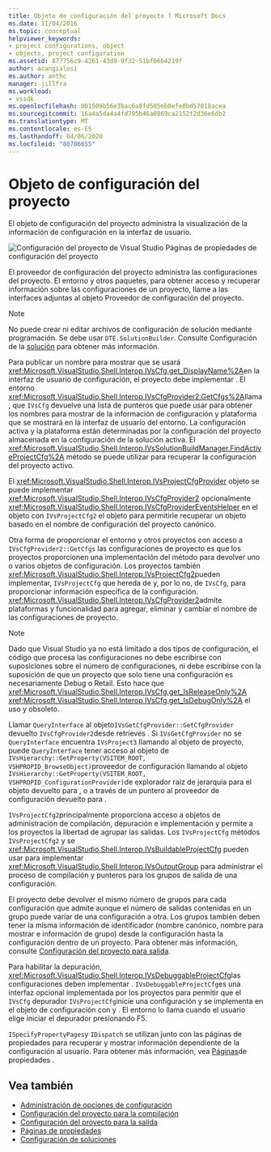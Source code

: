 ```yaml
---
title: Objeto de configuración del proyecto ? Microsoft Docs
ms.date: 11/04/2016
ms.topic: conceptual
helpviewer_keywords:
- project configurations, object
- objects, project configuration
ms.assetid: 877756c9-4261-43d9-9f32-51bf06b4219f
author: acangialosi
ms.author: anthc
manager: jillfra
ms.workload:
- vssdk
ms.openlocfilehash: 001509b56e3bac6a8fd585eb0efe0bd57018acea
ms.sourcegitcommit: 16a4a5da4a4fd795b46a0869ca2152f2d36e6db2
ms.translationtype: MT
ms.contentlocale: es-ES
ms.lasthandoff: 04/06/2020
ms.locfileid: "80706655"
---
```

# <a name="project-configuration-object"></a>Objeto de configuración del proyecto
El objeto de configuración del proyecto administra la visualización de la información de configuración en la interfaz de usuario.

 ![Configuración del proyecto](../../extensibility/internals/media/vsprojectcfg.gif "vsProjectCfg") de Visual Studio Páginas de propiedades de configuración del proyecto

 El proveedor de configuración del proyecto administra las configuraciones del proyecto. El entorno y otros paquetes, para obtener acceso y recuperar información sobre las configuraciones de un proyecto, llame a las interfaces adjuntas al objeto Proveedor de configuración del proyecto.

> [!NOTE]
> No puede crear ni editar archivos de configuración de solución mediante programación. Se debe usar `DTE.SolutionBuilder`. Consulte Configuración de la [solución](../../extensibility/internals/solution-configuration.md) para obtener más información.

 Para publicar un nombre para mostrar que se usará <xref:Microsoft.VisualStudio.Shell.Interop.IVsCfg.get_DisplayName%2A>en la interfaz de usuario de configuración, el proyecto debe implementar . El entorno <xref:Microsoft.VisualStudio.Shell.Interop.IVsCfgProvider2.GetCfgs%2A>llama , que `IVsCfg` devuelve una lista de punteros que puede usar para obtener los nombres para mostrar de la información de configuración y plataforma que se mostrará en la interfaz de usuario del entorno. La configuración activa y la plataforma están determinadas por la configuración del proyecto almacenada en la configuración de la solución activa. El <xref:Microsoft.VisualStudio.Shell.Interop.IVsSolutionBuildManager.FindActiveProjectCfg%2A> método se puede utilizar para recuperar la configuración del proyecto activo.

 El <xref:Microsoft.VisualStudio.Shell.Interop.IVsProjectCfgProvider> objeto se puede implementar <xref:Microsoft.VisualStudio.Shell.Interop.IVsCfgProvider2> opcionalmente <xref:Microsoft.VisualStudio.Shell.Interop.IVsCfgProviderEventsHelper> en el objeto con `IVsProjectCfg2` el objeto para permitirle recuperar un objeto basado en el nombre de configuración del proyecto canónico.

 Otra forma de proporcionar el entorno y otros proyectos con acceso a `IVsCfgProvider2::GetCfgs` las configuraciones de proyecto es que los proyectos proporcionen una implementación del método para devolver uno o varios objetos de configuración. Los proyectos también <xref:Microsoft.VisualStudio.Shell.Interop.IVsProjectCfg2>pueden implementar, `IVsProjectCfg` que hereda de y, por lo no, de `IVsCfg`, para proporcionar información específica de la configuración. <xref:Microsoft.VisualStudio.Shell.Interop.IVsCfgProvider2>admite plataformas y funcionalidad para agregar, eliminar y cambiar el nombre de las configuraciones de proyecto.

> [!NOTE]
> Dado que Visual Studio ya no está limitado a dos tipos de configuración, el código que procesa las configuraciones no debe escribirse con suposiciones sobre el número de configuraciones, ni debe escribirse con la suposición de que un proyecto que solo tiene una configuración es necesariamente Debug o Retail. Esto hace que <xref:Microsoft.VisualStudio.Shell.Interop.IVsCfg.get_IsReleaseOnly%2A> <xref:Microsoft.VisualStudio.Shell.Interop.IVsCfg.get_IsDebugOnly%2A> el uso y obsoleto.

 Llamar `QueryInterface` al objeto`IVsGetCfgProvider::GetCfgProvider` devuelto `IVsCfgProvider2`desde retrieves . Si `IVsGetCfgProvider` no se `QueryInterface` encuentra `IVsProject3` llamando al objeto de proyecto, puede `QueryInterface` tener acceso al objeto de `IVsHierarchy::GetProperty(VSITEM_ROOT, VSHPROPID_BrowseObject)`proveedor de configuración llamando al objeto `IVsHierarchy::GetProperty(VSITEM_ROOT, VSHPROPID_ConfigurationProvider)`de explorador raíz de jerarquía para el objeto devuelto para , o a través de un puntero al proveedor de configuración devuelto para .

 `IVsProjectCfg2`principalmente proporciona acceso a objetos de administración de compilación, depuración e implementación y permite a los proyectos la libertad de agrupar las salidas. Los `IVsProjectCfg` métodos `IVsProjectCfg2` y se <xref:Microsoft.VisualStudio.Shell.Interop.IVsBuildableProjectCfg> pueden usar para implementar <xref:Microsoft.VisualStudio.Shell.Interop.IVsOutputGroup> para administrar el proceso de compilación y punteros para los grupos de salida de una configuración.

 El proyecto debe devolver el mismo número de grupos para cada configuración que admite aunque el número de salidas contenidas en un grupo puede variar de una configuración a otra. Los grupos también deben tener la misma información de identificador (nombre canónico, nombre para mostrar e información de grupo) desde la configuración hasta la configuración dentro de un proyecto. Para obtener más información, consulte [Configuración del proyecto para salida](../../extensibility/internals/project-configuration-for-output.md).

 Para habilitar la depuración, <xref:Microsoft.VisualStudio.Shell.Interop.IVsDebuggableProjectCfg>las configuraciones deben implementar . `IVsDebuggableProjectCfg`es una interfaz opcional implementada por los proyectos para permitir que el `IVsCfg` depurador `IVsProjectCfg`inicie una configuración y se implementa en el objeto de configuración con y . El entorno lo llama cuando el usuario elige iniciar el depurador presionando F5.

 `ISpecifyPropertyPages`y `IDispatch` se utilizan junto con las páginas de propiedades para recuperar y mostrar información dependiente de la configuración al usuario. Para obtener más información, vea [Páginas](../../extensibility/internals/property-pages.md)de propiedades .

## <a name="see-also"></a>Vea también
- [Administración de opciones de configuración](../../extensibility/internals/managing-configuration-options.md)
- [Configuración del proyecto para la compilación](../../extensibility/internals/project-configuration-for-building.md)
- [Configuración del proyecto para la salida](../../extensibility/internals/project-configuration-for-output.md)
- [Páginas de propiedades](../../extensibility/internals/property-pages.md)
- [Configuración de soluciones](../../extensibility/internals/solution-configuration.md)
